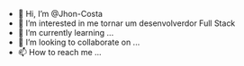 - 👋 Hi, I’m @Jhon-Costa
- 👀 I’m interested in  me tornar um desenvolverdor Full Stack
- 🌱 I’m currently learning ...
- 💞️ I’m looking to collaborate on ...
- 📫 How to reach me ...

<!---
Jhon-Costa/Jhon-Costa is a ✨ special ✨ repository because its `README.md` (this file) appears on your GitHub profile.
You can click the Preview link to take a look at your changes.
--->
